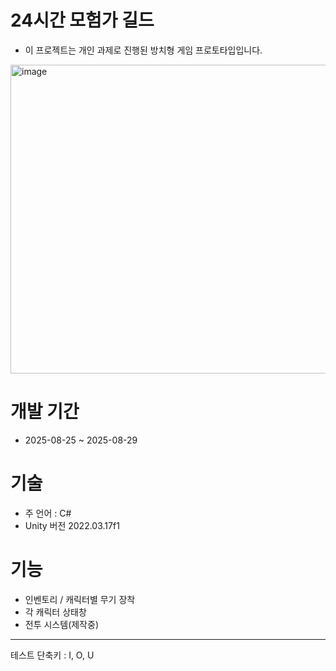 
# 24시간 모험가 길드
- 이 프로젝트는 개인 과제로 진행된 방치형 게임 프로토타입입니다.
<img width="887" height="494" alt="image" src="https://github.com/user-attachments/assets/9c50449c-e90e-4ed2-8fc1-5e5ece313dff" />

# 개발 기간
- 2025-08-25 ~ 2025-08-29


# 기술
- 주 언어 : C#
- Unity 버전 2022.03.17f1


# 기능
- 인벤토리 / 캐릭터별 무기 장착
- 각 캐릭터 상태창
- 전투 시스템(제작중)

---

테스트 단축키 : I, O, U
